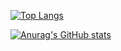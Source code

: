 <!--
**tasukuwato/tasukuwato** is a ✨ _special_ ✨ repository because its `README.md` (this file) appears on your GitHub profile.

Here are some ideas to get you started:

- 🔭 I’m currently working on ...
- 🌱 I’m currently learning ...
- 👯 I’m looking to collaborate on ...
- 🤔 I’m looking for help with ...
- 💬 Ask me about ...
- 📫 How to reach me: ...
- 😄 Pronouns: ...
- ⚡ Fun fact: ...
-->

[![Top Langs](https://github-readme-stats.vercel.app/api/top-langs/?username=tasukuwato&theme=dracula
)](https://github.com/anuraghazra/github-readme-stats)

[![Anurag's GitHub stats](https://github-readme-stats.vercel.app/api?username=tasukuwato&theme=dracula)](https://github.com/anuraghazra/github-readme-stats)
